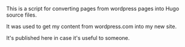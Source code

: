 This is a script for converting pages from wordpress pages into Hugo source files.

It was used to get my content from wordpress.com into my new site.

It's published here in case it's useful to someone.
